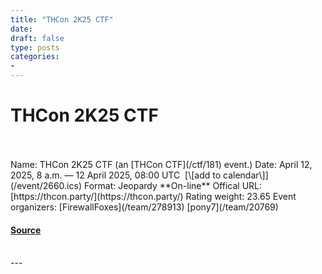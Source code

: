 ```yaml
---
title: "THCon 2K25 CTF"
date: 
draft: false
type: posts
categories: 
- 
---
```

# THCon 2K25 CTF

<br/>

<br/>
Name: THCon 2K25 CTF (an [THCon CTF](/ctf/181) event.)  
Date: April 12, 2025, 8 a.m. — 12 April 2025, 08:00 UTC  [\[add to calendar\]](/event/2660.ics)  
Format: Jeopardy  
**On-line**  
Offical URL: [https://thcon.party/](https://thcon.party/)  
Rating weight: 23.65  
Event organizers: [FirewallFoxes](/team/278913) [pony7](/team/20769)

#### [Source](https://ctftime.org/event/2660)

<br/>
---
